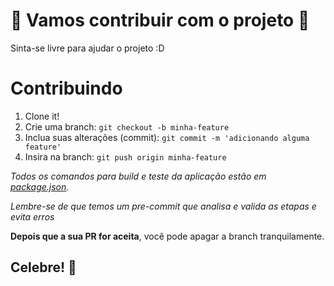 # 🎉 Vamos contribuir com o projeto 🎉

Sinta-se livre para ajudar o projeto :D

# Contribuindo

1. Clone it!
2. Crie uma branch: `git checkout -b minha-feature`
3. Inclua suas alterações (commit): `git commit -m 'adicionando alguma feature'`
4. Insira na branch: `git push origin minha-feature`

_Todos os comandos para build e teste da aplicação estão em [package.json](./package.json)._

_Lembre-se de que temos um pre-commit que analisa e valida as etapas e evita erros_

**Depois que a sua PR for aceita**, você pode apagar a branch tranquilamente.

## Celebre! 🎉
